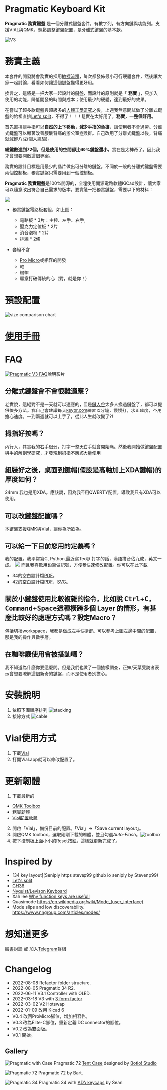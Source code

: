 # Pragmatic Keyboard Kit

**Pragmatic 務實鍵盤** 是一個分離式鍵盤套件，有數字列，有方向鍵與功能列。支援VIAL與QMK，輕鬆調整鍵盤配置，是分離式鍵盤的基本款。

![V3](media/v3.jpeg)

# 務實主義

本套件的開發將會務實的採用[敏捷流程](http://theleanstartup.com)，每次都發佈最小可行硬體套件，然後讓大家一起討論，看看如何讓這個鍵盤變得更好用。

換言之，這將是一把大家一起設計的鍵盤，而設計的原則就是「 **務實** 」，只加入使用的功能，降低開發的時間與成本；使用最少的硬體，達到最好的效果。

在嘗試了超多款鍵盤與超級多的[人體工學研究](https://youtu.be/p7gZdOTpbP8)之後，上週我無意間試做了分離式鍵盤的始祖直排[Let's split](https://github.com/nicinabox/lets-split-guide)，不得了！！！這實在太好用了，**務實，一整個好用。**

首先直排讓手指可以**自然的上下移動，減少手指的負擔**，讓使用者不會過勞。分離式鍵盤可以顯著改善腰酸背痛的辦公室症候群。自己改用了分離式鍵盤以後，背痛就減輕八成(個人經驗)。

**總鍵數達到72個，但是使用的空間卻比60%鍵盤還小**，實在是太神奇了。因此我才會想要開啟這個專案。

務實的設計目標是用最少的晶片做出可分離的鍵盤。不同於一般的分離式鍵盤需要兩個控制板，務實鍵盤只需要用到一個控制板。

**Pragmatic 務實鍵盤**是100%開源的，全程使用開源電路軟體KiCad設計，讓大家可以隨意改出符合自己需求的版本。要實踐一把務實鍵盤，需要以下的材料：

![](media/kit.jpeg)

- 務實鍵盤電路板套組，如上圖：
  - 電路板 * 3片：主控、左手、右手。
  - 壓克力定位板 * 2片
  - 消音泡棉 * 2片
  - 排線 * 2條

- 套組不含
   - [Pro Micro](https://www.sparkfun.com/products/12640)或相容的開發
   - 軸
   - 鍵帽
   - 願意打破傳統的心（對，就是你！）

# 預設配置
![size comparison chart](media/size-comparison.jpeg)

# [使用手冊](START.md)

# FAQ

[![Pragmatic V3 FAQ](https://img.youtube.com/vi/gGC56R72y4Q/default.jpg)](https://youtu.be/gGC56R72y4Q)說明影片

## 分離式鍵盤會不會很難適應？
老實說，這絕對不是一天就可以適應的，但是[鍵人谷](https://www.facebook.com/groups/1111882339005914)太多人換過鍵盤了，都可以提供很多方法。我自己會建議每天[keybr.com](keybr.com)練習15分鐘，慢慢打，求正確度，不用擔心速度。一到兩週就可以上手了，從此人生就改變了?!

## 拇指好按嗎？
內行人，其實我的右手很弱，打字一整天右手就會開始痛。然後我開始做鍵盤配置與手的解剖學研究，才發現到拇指不應該大量使用

## 組裝好之後，桌面到鍵帽(假設是高軸加上XDA鍵帽)的厚度如何？
24mm 我也是用XDA。應該說，因為我不用QWERTY配置，導致我只有XDA可以使用。

## 可以改鍵盤配置嗎？
本鍵盤支援[QMK](https://qmk.fm)與[Vial](https://get.vial.today)，讓你為所欲為。

## 可以給一下目前您用的定義嗎？
我的配置。我平常寫C, Python,最近寫Tex😅 打字的話，漢語拼音佔九成，英文一成。
![](media/pragmatic_layout.jpeg)
而且我喜歡用鉛筆做記號，方便我快速修改配置。你可以在此下載

- 34的空白設計檔[PDF](media/pragmatic%2034%20layout%20sheet.pdf)。
- 42的空白設計檔[PDF](media/Pragmatic%2042%20Layout%20Designer.pdf)、[SVG](media/Pragmatic%2042%20Layout%20Designer.svg)。

## 關於小鍵盤使用比較複雜的指令，比如說 <kbd>Ctrl</kbd>+<kbd>C</kbd>，<kbd>Command</kbd>+<kbd>Space</kbd>這種橫跨多個 Layer 的情形，有甚麼比較好的處理方式嗎？設定Macro？

包括切換workspace，我都是做成左手快捷鍵。可以參考上圖左邊中間的配置，那是我的操作與數字層。

## 在咖啡廳使用會被搭訕嗎？
我不知道為什麼你要這麼問。但是我們也做了一個抽樣調查，正妹/天菜受訪者表示會想要瞭解這個新奇的鍵盤，而不是使用者別擔心。

# 安裝說明
1. 依照下圖順序排列
![stacking](media/stacking.jpeg)
2. 接線方式
![cable](media/cable.jpeg)

# Vial使用方式

1. 下載[Vial](https://get.vial.today)
1. 打開Vial.app就可以修改配置了。

# 更新韌體
1. 下載最新的
  - [QMK Toolbox](https://github.com/qmk/qmk_toolbox/releases/latest)
  - [務實韌體](https://github.com/jamessa/Pragmatic/releases/latest)
  - [Vial配置軟體](https://get.vial.today/download/)
2. 開啟「Vial」，備份目前的配置。「Vial」->「Save current layout」。
3. 開啟QMK toolbox，選取剛剛下載的韌體，並且勾選*Auto-Flash*。![toolbox](media/toolbox.jpg)
4. 按下控制板上面小小的Reset按鈕，這樣就更新完成了。

# Inspired by

- [34 key layout](Seniply https stevep99 github io seniply by Stevenp99)
- [Let's split](https://github.com/nicinabox/lets-split-guide)
- [GH36](https://geekhack.org/index.php?topic=61306.0)
- [Nyquist/Levison Keyboard](https://keeb.io/products/nyquist-keyboard)
- Xah lee [Why function keys are useful!](http://xahlee.info/kbd/keyboard_function_keys.html)
- Quasimode https://en.wikipedia.org/wiki/Mode_(user_interface)
- Mode slips and low discoverability. https://www.nngroup.com/articles/modes/

# 想知道更多

[臉書討論](https://www.facebook.com/groups/1111882339005914/posts/1790356644491810) 或 加入[Telegram群組](https://t.me/joinchat/qp7NLK_H0vY2MjA1)

# Changelog
- 2022-08-08 Refactor folder structure.
- 2022-08-05 Pragmatic 34 R2.
- 2022-06-11 V3.1 Controller with OLED.
- 2022-03-18 V3 with [3 form factor](https://www.facebook.com/groups/1111882339005914/posts/1883231691870971/)
- 2022-03-02 V2 Hotswap
- 2022-01-09 改用 Kicad 6
- V0.4 改回ProMicro腳位，增加相容性。
- V0.3 改為Elite-C腳位，重新定義IDC connector的腳位。
- V0.2 改為雙面版。
- V0.1 開始。

## Gallery

![Pragmatic with Case](media/case.jpg)
Pragmatic 72 [Tent Case](https://www.thingiverse.com/thing:5178752) designed by [Botio! Studio](https://botiostudio.com)

![Pragmatic 72](media/p72-1.JPG) Pragmatic 72 by Bart.

![Pragmatic 34](media/p34-ADA-1.jpg) Pragmatic 34 with [ADA keycaps](https://drop.com/buy/tex-ada-keycap-set) by Sean
